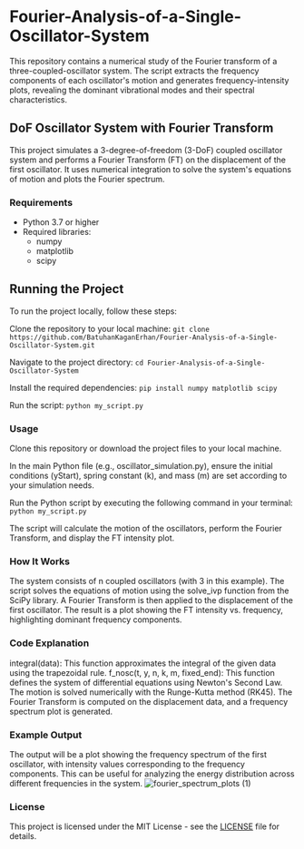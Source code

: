 # Fourier-Analysis-of-a-Single-Oscillator-System
This repository contains a numerical study of the Fourier transform of a three-coupled-oscillator system. The script extracts the frequency components of each oscillator's motion and generates frequency-intensity plots, revealing the dominant vibrational modes and their spectral characteristics.

## DoF Oscillator System with Fourier Transform
This project simulates a 3-degree-of-freedom (3-DoF) coupled oscillator system and performs a Fourier Transform (FT) on the displacement of the first oscillator. It uses numerical integration to solve the system's equations of motion and plots the Fourier spectrum.

### Requirements
- Python 3.7 or higher
- Required libraries:
  - numpy
  - matplotlib
  - scipy

## Running the Project
To run the project locally, follow these steps:

Clone the repository to your local machine:
`git clone https://github.com/BatuhanKaganErhan/Fourier-Analysis-of-a-Single-Oscillator-System.git`

Navigate to the project directory:
`cd Fourier-Analysis-of-a-Single-Oscillator-System`

Install the required dependencies: `pip install numpy matplotlib scipy `

Run the script:
`python my_script.py`

### Usage
Clone this repository or download the project files to your local machine.

In the main Python file (e.g., oscillator_simulation.py), ensure the initial conditions (yStart), spring constant (k), and mass (m) are set according to your simulation needs.

Run the Python script by executing the following command in your terminal:
`python my_script.py`

The script will calculate the motion of the oscillators, perform the Fourier Transform, and display the FT intensity plot.

### How It Works
The system consists of n coupled oscillators (with 3 in this example).
The script solves the equations of motion using the solve_ivp function from the SciPy library.
A Fourier Transform is then applied to the displacement of the first oscillator.
The result is a plot showing the FT intensity vs. frequency, highlighting dominant frequency components.

### Code Explanation
integral(data): This function approximates the integral of the given data using the trapezoidal rule.
f_nosc(t, y, n, k, m, fixed_end): This function defines the system of differential equations using Newton's Second Law.
The motion is solved numerically with the Runge-Kutta method (RK45).
The Fourier Transform is computed on the displacement data, and a frequency spectrum plot is generated.

### Example Output
The output will be a plot showing the frequency spectrum of the first oscillator, with intensity values corresponding to the frequency components. This can be useful for analyzing the energy distribution across different frequencies in the system.
![fourier_spectrum_plots (1)](https://github.com/user-attachments/assets/65e1ee84-9b2d-448e-af0e-e56d00987fa4)

### License
This project is licensed under the MIT License - see the [LICENSE](./LICENSE) file for details.
